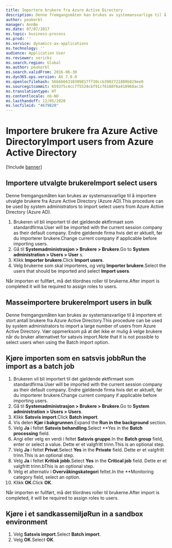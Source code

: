 ```yaml
---
title: Importere brukere fra Azure Active Directory
description: Denne fremgangsmåten kan brukes av systemansvarlige til å manuelt importere utvalgte brukere eller importere et stort antall brukere fra Azure Active Directory.
author: peakerbl
manager: AnnBe
ms.date: 07/07/2017
ms.topic: business-process
ms.prod: ''
ms.service: dynamics-ax-applications
ms.technology: ''
audience: Application User
ms.reviewer: sericks
ms.search.region: Global
ms.author: peakerbl
ms.search.validFrom: 2016-06-30
ms.dyn365.ops.version: AX 7.0.0
ms.openlocfilehash: 56b6666310309817ff30ccb3902721880b829ee0
ms.sourcegitcommit: 659375c4cc7f5524cbf91cf6160f6a410960ac16
ms.translationtype: HT
ms.contentlocale: nb-NO
ms.lasthandoff: 12/05/2020
ms.locfileid: "4679820"
---
```

# <a name="import-users-from-azure-active-directory"></a><span data-ttu-id="70ffa-103">Importere brukere fra Azure Active Directory</span><span class="sxs-lookup"><span data-stu-id="70ffa-103">Import users from Azure Active Directory</span></span>

[!include [banner](../../includes/banner.md)]

## <a name="import-select-users"></a><span data-ttu-id="70ffa-104">Importere utvalgte brukere</span><span class="sxs-lookup"><span data-stu-id="70ffa-104">Import select users</span></span>

<span data-ttu-id="70ffa-105">Denne fremgangsmåten kan brukes av systemansvarlige til å importere utvalgte brukere fra Azure Active Directory (Azure AD).</span><span class="sxs-lookup"><span data-stu-id="70ffa-105">This procedure can be used by system administrators to import select users from Azure Active Directory (Azure AD).</span></span>

1. <span data-ttu-id="70ffa-106">Brukeren vil bli importert til det gjeldende øktfirmaet som standardfirma.</span><span class="sxs-lookup"><span data-stu-id="70ffa-106">User will be imported with the current session company as their default company.</span></span> <span data-ttu-id="70ffa-107">Endre gjeldende firma hvis det er aktuelt, før du importerer brukere.</span><span class="sxs-lookup"><span data-stu-id="70ffa-107">Change current company if applicable before importing users.</span></span>
2. <span data-ttu-id="70ffa-108">Gå til **Systemadministrasjon > Brukere > Brukere**.</span><span class="sxs-lookup"><span data-stu-id="70ffa-108">Go to **System administration > Users > User** s.</span></span>
3. <span data-ttu-id="70ffa-109">Klikk **Importer brukere**.</span><span class="sxs-lookup"><span data-stu-id="70ffa-109">Click **Import users**.</span></span>
4. <span data-ttu-id="70ffa-110">Velg brukerne som skal importeres, og velg **Importer brukere**.</span><span class="sxs-lookup"><span data-stu-id="70ffa-110">Select the users that should be imported and select **Import users**.</span></span>

<span data-ttu-id="70ffa-111">Når importen er fullført, må det tilordnes roller til brukerne.</span><span class="sxs-lookup"><span data-stu-id="70ffa-111">After import is completed it will be required to assign roles to users.</span></span>

## <a name="import-users-in-bulk"></a><span data-ttu-id="70ffa-112">Masseimportere brukere</span><span class="sxs-lookup"><span data-stu-id="70ffa-112">Import users in bulk</span></span>

<span data-ttu-id="70ffa-113">Denne fremgangsmåten kan brukes av systemansvarlige til å importere et stort antall brukere fra Azure Active Directory.</span><span class="sxs-lookup"><span data-stu-id="70ffa-113">This procedure can be used by system administrators to import a large number of users from Azure Active Directory.</span></span>
<span data-ttu-id="70ffa-114">Vær oppmerksom på at det ikke er mulig å velge brukere når du bruker alternativet for satsvis import.</span><span class="sxs-lookup"><span data-stu-id="70ffa-114">Note that it is not possible to select users when using the Batch import option.</span></span>

## <a name="run-the-import-as-a-batch-job"></a><span data-ttu-id="70ffa-115">Kjøre importen som en satsvis jobb</span><span class="sxs-lookup"><span data-stu-id="70ffa-115">Run the import as a batch job</span></span>
1. <span data-ttu-id="70ffa-116">Brukeren vil bli importert til det gjeldende øktfirmaet som standardfirma.</span><span class="sxs-lookup"><span data-stu-id="70ffa-116">User will be imported with the current session company as their default company.</span></span> <span data-ttu-id="70ffa-117">Endre gjeldende firma hvis det er aktuelt, før du importerer brukere.</span><span class="sxs-lookup"><span data-stu-id="70ffa-117">Change current company if applicable before importing users.</span></span>
2. <span data-ttu-id="70ffa-118">Gå til **Systemadministrasjon > Brukere > Brukere**.</span><span class="sxs-lookup"><span data-stu-id="70ffa-118">Go to **System administration > Users > Users**.</span></span>
3. <span data-ttu-id="70ffa-119">Klikk **Satsvis import**.</span><span class="sxs-lookup"><span data-stu-id="70ffa-119">Click **Batch import**.</span></span>
4. <span data-ttu-id="70ffa-120">Vis delen **Kjør i bakgrunnen**.</span><span class="sxs-lookup"><span data-stu-id="70ffa-120">Expand the **Run in the background** section.</span></span>
4. <span data-ttu-id="70ffa-121">Velg **Ja** i feltet **Satsvis behandling**.</span><span class="sxs-lookup"><span data-stu-id="70ffa-121">Select \*\*Yes in the **Batch processing** field.</span></span>
6. <span data-ttu-id="70ffa-122">Angi eller velg en verdi i feltet **Satsvis gruppe**.</span><span class="sxs-lookup"><span data-stu-id="70ffa-122">In the **Batch group** field, enter or select a value.</span></span> <span data-ttu-id="70ffa-123">Dette er et valgfritt trinn.</span><span class="sxs-lookup"><span data-stu-id="70ffa-123">This is an optional step.</span></span>  
7. <span data-ttu-id="70ffa-124">Velg **Ja** i feltet **Privat**.</span><span class="sxs-lookup"><span data-stu-id="70ffa-124">Select **Yes** in the **Private** field.</span></span> <span data-ttu-id="70ffa-125">Dette er et valgfritt trinn.</span><span class="sxs-lookup"><span data-stu-id="70ffa-125">This is an optional step.</span></span>  
8. <span data-ttu-id="70ffa-126">Velg **Ja** i feltet **Kritisk jobb**.</span><span class="sxs-lookup"><span data-stu-id="70ffa-126">Select **Yes** in the **Critical job** field.</span></span> <span data-ttu-id="70ffa-127">Dette er et valgfritt trinn.</span><span class="sxs-lookup"><span data-stu-id="70ffa-127">bThis is an optional step.</span></span>  
9. <span data-ttu-id="70ffa-128">Velg et alternativ i **Overvåkingskategori** feltet.</span><span class="sxs-lookup"><span data-stu-id="70ffa-128">In the \*\*Monitoring category field, select an option.</span></span>
10. <span data-ttu-id="70ffa-129">Klikk **OK**.</span><span class="sxs-lookup"><span data-stu-id="70ffa-129">Click **OK**.</span></span>

<span data-ttu-id="70ffa-130">Når importen er fullført, må det tilordnes roller til brukerne.</span><span class="sxs-lookup"><span data-stu-id="70ffa-130">After import is completed, it will be required to assign roles to users.</span></span>

## <a name="run-in-a-sandbox-environment"></a><span data-ttu-id="70ffa-131">Kjøre i et sandkassemiljø</span><span class="sxs-lookup"><span data-stu-id="70ffa-131">Run in a sandbox environment</span></span>
1. <span data-ttu-id="70ffa-132">Velg **Satsvis import**.</span><span class="sxs-lookup"><span data-stu-id="70ffa-132">Select **Batch import**.</span></span>
2. <span data-ttu-id="70ffa-133">Velg **OK**.</span><span class="sxs-lookup"><span data-stu-id="70ffa-133">Select **OK**.</span></span>
